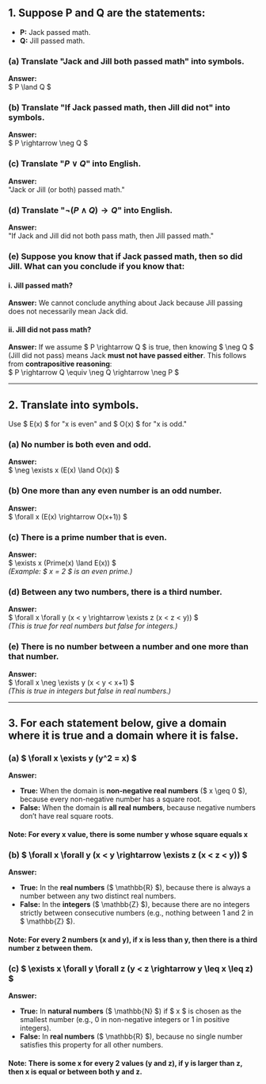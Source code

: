 ## 1. Suppose P and Q are the statements:  
- **P:** Jack passed math.  
- **Q:** Jill passed math.  

### (a) Translate "Jack and Jill both passed math" into symbols.  
**Answer:**  
$ P \land Q $

### (b) Translate "If Jack passed math, then Jill did not" into symbols.  
**Answer:**  
$ P \rightarrow \neg Q $

### (c) Translate "$P \lor Q$" into English.  
**Answer:**  
"Jack or Jill (or both) passed math."

### (d) Translate "$\neg (P \land Q) \rightarrow Q$" into English.  
**Answer:**  
"If Jack and Jill did not both pass math, then Jill passed math."

### (e) Suppose you know that if Jack passed math, then so did Jill. What can you conclude if you know that:  

#### i. Jill passed math?  
**Answer:** We cannot conclude anything about Jack because Jill passing does not necessarily mean Jack did.  

#### ii. Jill did not pass math?  
**Answer:** If we assume $ P \rightarrow Q $ is true, then knowing $ \neg Q $ (Jill did not pass) means Jack **must not have passed either**. This follows from **contrapositive reasoning**:  
$ P \rightarrow Q \equiv \neg Q \rightarrow \neg P $

---

## 2. Translate into symbols.  
Use $ E(x) $ for "x is even" and $ O(x) $ for "x is odd."

### (a) No number is both even and odd.  
**Answer:**  
$ \neg \exists x (E(x) \land O(x)) $

### (b) One more than any even number is an odd number.  
**Answer:**  
$ \forall x (E(x) \rightarrow O(x+1)) $

### (c) There is a prime number that is even.  
**Answer:**  
$ \exists x (Prime(x) \land E(x)) $  
*(Example: $ x = 2 $ is an even prime.)*

### (d) Between any two numbers, there is a third number.  
**Answer:**  
$ \forall x \forall y (x < y \rightarrow \exists z (x < z < y)) $  
*(This is true for real numbers but false for integers.)*

### (e) There is no number between a number and one more than that number.  
**Answer:**  
$ \forall x \neg \exists y (x < y < x+1) $  
*(This is true in integers but false in real numbers.)*

---

## 3. For each statement below, give a domain where it is true and a domain where it is false.  

### (a) $ \forall x \exists y (y^2 = x) $  
**Answer:**  
- **True:** When the domain is **non-negative real numbers** ($ x \geq 0 $), because every non-negative number has a square root.  
- **False:** When the domain is **all real numbers**, because negative numbers don’t have real square roots.
#### Note: For every x value, there is some number y whose square equals x

### (b) $ \forall x \forall y (x < y \rightarrow \exists z (x < z < y)) $  
**Answer:**  
- **True:** In the **real numbers** ($ \mathbb{R} $), because there is always a number between any two distinct real numbers.  
- **False:** In the **integers** ($ \mathbb{Z} $), because there are no integers strictly between consecutive numbers (e.g., nothing between 1 and 2 in $ \mathbb{Z} $).
#### Note: For every 2 numbers (x and y), if x is less than y, then there is a third number z between them.

### (c) $ \exists x \forall y \forall z (y < z \rightarrow y \leq x \leq z) $  
**Answer:**  
- **True:** In **natural numbers** ($ \mathbb{N} $) if $ x $ is chosen as the smallest number (e.g., 0 in non-negative integers or 1 in positive integers).  
- **False:** In **real numbers** ($ \mathbb{R} $), because no single number satisfies this property for all other numbers.
#### Note: There is some x for every 2 values (y and z), if y is larger than z, then x is equal or between both y and z.